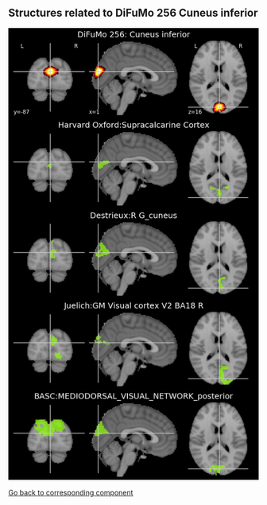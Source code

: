 


## Structures related to DiFuMo 256 Cuneus inferior

![77](77.jpg "Structures related to DiFuMo 256 Cuneus inferior")

[Go back to corresponding component](https://parietal-inria.github.io/DiFuMo/256/html/77.html)